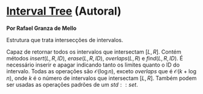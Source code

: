 # [Interval Tree](interval_tree.cpp) (Autoral)

**Por Rafael Granza de Mello**

Estrutura que trata intersecções de intervalos.

Capaz de retornar todos os intervalos que intersectam $[L, R]$. Contém métodos $insert({L, R, ID})$, $erase({L, R, ID})$, $overlaps(L, R)$ e $find({L, R, ID})$. É necessário inserir e apagar indicando tanto os limites quanto o ID do intervalo. Todas as operações são $\mathcal{O}(\log n)$, exceto $overlaps$ que é $\mathcal{O}(k + \log n)$, onde $k$ é o número de intervalos que intersectam $[L, R]$. Também podem ser usadas as operações padrões de um $std::set$.
